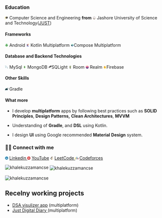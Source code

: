 ### Education

  <img src="./resources/icons/graduation.png" width="10" height="10"> Computer Science and Engineering **from**  <img src="./resources/icons/just_logo_trans.png" width="10" height="10"> Jashore University of Science and Technology([JUST](https://www.just.edu.bd/))


#### Frameworks

  <img src="./resources/icons/android.png"  width="10" height="10"> Android 
  <img  src="./resources/icons/kotlin.png"  width="10" height="10"> Kotlin Multiplatform 
  <img src="./resources/icons/compose.png"  width="10" height="10">Compose Multiplatform 
  
  

#### Database and Backend Technologies


<img src="./resources/icons/mysql.png"  width="10" height="10"> MySql <img  src="./resources/icons/mongodb.png"  width="10" height="10"> MongoDB  <img src="./resources/icons/sql_lite.png"  width="10" height="10">SQLight   <img src="./resources/icons/room_db.png"  width="10" height="10"> Room <img  src="./resources/icons/realm.png"  width="10" height="10"> Realm  <img src="./resources/icons/firebase.png"  width="10" height="10">Firebase 
  
  


#### Other Skills
  <img src="./resources/icons/gradle.png" width="10" height="10" > Gradle 
  


#### What more 
- I develop **multiplatform** apps by following best practices such as **SOLID Principles**, **Design Patterns,** **Clean Architectures**, **MVVM**
- Understanding of **Gradle**, and **DSL** using Kotlin.

- I design **UI** using Google recommended **Material** **Design** system.

### 🙋‍♂️ Connect with me
 <img src="./resources/icons/linkedin.png"  width="10" height="10"> [ Linkedin ](https://www.linkedin.com/in/md-khalekuzzaman-just-cse/)
  <img src="./resources/icons/youtube.png"  width="10" height="10"> [YouTube](https://www.youtube.com/channel/UCgmk4UkomyzPvhpmKGnhRgw )
  <img src="./resources/icons/leetcode.png"  width="10" height="10"> [LeetCode ](https://leetcode.com/khalekuzzamancse/ )
  <img  src="./resources/icons/codeforces.png"  width="10" height="10"> [ Codeforces ]( https://codeforces.com/profile/Md_Khalekuzzaman)
  


<p><img align="left" src="https://github-readme-stats.vercel.app/api/top-langs?username=khalekuzzamancse&show_icons=true&locale=en&layout=compact" alt="khalekuzzamancse" /></p>
<p>&nbsp;<img align="center" src="https://github-readme-stats.vercel.app/api?username=khalekuzzamancse&show_icons=true&locale=en" alt="khalekuzzamancse" /></p>
<p><img align="center" src="https://github-readme-streak-stats.herokuapp.com/?user=khalekuzzamancse&" alt="khalekuzzamancse" /></p>

## Recelny working projects
- [DSA visulizer app](url) (multiplatform)
- [Just Digital Diary ](url)(multiplatform)


